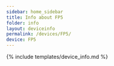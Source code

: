 ```yaml
---
sidebar: home_sidebar
title: Info about FP5
folder: info
layout: deviceinfo
permalink: /devices/FP5/
device: FP5
---
```

{% include templates/device_info.md %}
